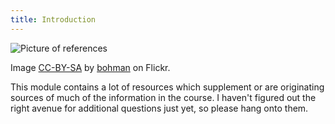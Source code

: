 ```yaml
---
title: Introduction
---
```


![Picture of references]({{site.baseurl}}/img/reference.jpg)

Image [CC-BY-SA](https://creativecommons.org/licenses/by/2.0/) by [bohman](https://www.flickr.com/photos/bohman/) on Flickr.

This module contains a lot of resources which supplement or are originating sources of much of the information in the course. I haven't figured out the right avenue for additional questions just yet, so please hang onto them.
